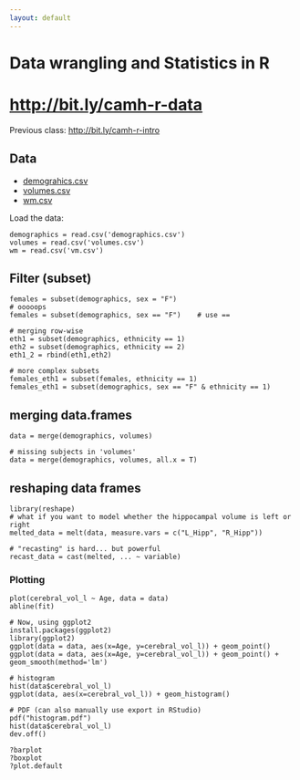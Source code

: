 ```yaml
---
layout: default
---
```


# Data wrangling and Statistics in R

# http://bit.ly/camh-r-data

Previous class: http://bit.ly/camh-r-intro

## Data

- [demograhics.csv](http://pipitone.github.io/camh-computing-skills-august-2015/workshops/demographics.csv)
- [volumes.csv](http://pipitone.github.io/camh-computing-skills-august-2015/workshops/volumes.csv)
- [wm.csv](http://pipitone.github.io/camh-computing-skills-august-2015/workshops/wm.csv)


Load the data: 

    demographics = read.csv('demographics.csv')
    volumes = read.csv('volumes.csv')
    wm = read.csv('vm.csv')
    

## Filter (subset)

    females = subset(demographics, sex = "F")
    # ooooops
    females = subset(demographics, sex == "F")    # use ==
    
    # merging row-wise
    eth1 = subset(demographics, ethnicity == 1)
    eth2 = subset(demographics, ethnicity == 2)
    eth1_2 = rbind(eth1,eth2)
    
    # more complex subsets
    females_eth1 = subset(females, ethnicity == 1) 
    females_eth1 = subset(demographics, sex == "F" & ethnicity == 1) 

## merging data.frames

    data = merge(demographics, volumes)

    # missing subjects in 'volumes'
    data = merge(demographics, volumes, all.x = T)

## reshaping data frames

    library(reshape)
    # what if you want to model whether the hippocampal volume is left or right
    melted_data = melt(data, measure.vars = c("L_Hipp", "R_Hipp"))
    
    # "recasting" is hard... but powerful
    recast_data = cast(melted, ... ~ variable)

### Plotting

    plot(cerebral_vol_l ~ Age, data = data)
    abline(fit)
    
    # Now, using ggplot2
    install.packages(ggplot2)
    library(ggplot2)
    ggplot(data = data, aes(x=Age, y=cerebral_vol_l)) + geom_point()
    ggplot(data = data, aes(x=Age, y=cerebral_vol_l)) + geom_point() + geom_smooth(method='lm')
    
    # histogram 
    hist(data$cerebral_vol_l)
    ggplot(data, aes(x=cerebral_vol_l)) + geom_histogram()
    
    # PDF (can also manually use export in RStudio)
    pdf("histogram.pdf")
    hist(data$cerebral_vol_l)
    dev.off()
    
    ?barplot
    ?boxplot
    ?plot.default
